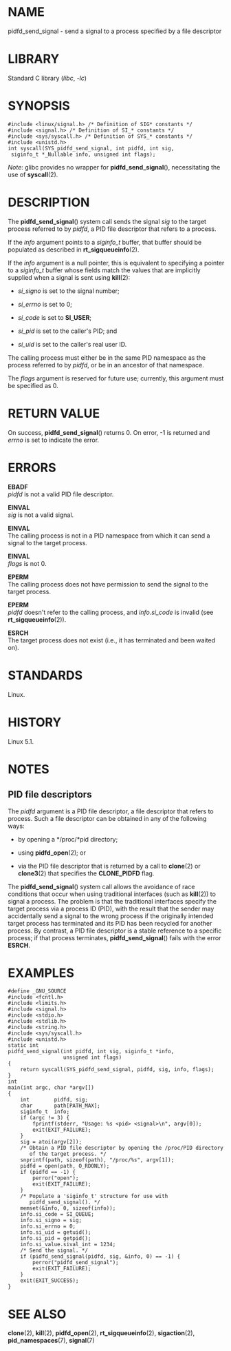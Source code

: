 # NAME

pidfd_send_signal - send a signal to a process specified by a file
descriptor

# LIBRARY

Standard C library (*libc*, *-lc*)

# SYNOPSIS

    #include <linux/signal.h> /* Definition of SIG* constants */
    #include <signal.h> /* Definition of SI_* constants */
    #include <sys/syscall.h> /* Definition of SYS_* constants */
    #include <unistd.h>
    int syscall(SYS_pidfd_send_signal, int pidfd, int sig,
     siginfo_t *_Nullable info, unsigned int flags);

*Note*: glibc provides no wrapper for **pidfd_send_signal**(),
necessitating the use of **syscall**(2).

# DESCRIPTION

The **pidfd_send_signal**() system call sends the signal *sig* to the
target process referred to by *pidfd*, a PID file descriptor that refers
to a process.

If the *info* argument points to a *siginfo_t* buffer, that buffer
should be populated as described in **rt_sigqueueinfo**(2).

If the *info* argument is a null pointer, this is equivalent to
specifying a pointer to a *siginfo_t* buffer whose fields match the
values that are implicitly supplied when a signal is sent using
**kill**(2):

- *si_signo* is set to the signal number;

- *si_errno* is set to 0;

- *si_code* is set to **SI_USER**;

- *si_pid* is set to the caller's PID; and

- *si_uid* is set to the caller's real user ID.

The calling process must either be in the same PID namespace as the
process referred to by *pidfd*, or be in an ancestor of that namespace.

The *flags* argument is reserved for future use; currently, this
argument must be specified as 0.

# RETURN VALUE

On success, **pidfd_send_signal**() returns 0. On error, -1 is returned
and *errno* is set to indicate the error.

# ERRORS

**EBADF**  
*pidfd* is not a valid PID file descriptor.

**EINVAL**  
*sig* is not a valid signal.

**EINVAL**  
The calling process is not in a PID namespace from which it can send a
signal to the target process.

**EINVAL**  
*flags* is not 0.

**EPERM**  
The calling process does not have permission to send the signal to the
target process.

**EPERM**  
*pidfd* doesn't refer to the calling process, and *info.si_code* is
invalid (see **rt_sigqueueinfo**(2)).

**ESRCH**  
The target process does not exist (i.e., it has terminated and been
waited on).

# STANDARDS

Linux.

# HISTORY

Linux 5.1.

# NOTES

## PID file descriptors

The *pidfd* argument is a PID file descriptor, a file descriptor that
refers to process. Such a file descriptor can be obtained in any of the
following ways:

- by opening a */proc/*pid directory;

- using **pidfd_open**(2); or

- via the PID file descriptor that is returned by a call to **clone**(2)
  or **clone3**(2) that specifies the **CLONE_PIDFD** flag.

The **pidfd_send_signal**() system call allows the avoidance of race
conditions that occur when using traditional interfaces (such as
**kill**(2)) to signal a process. The problem is that the traditional
interfaces specify the target process via a process ID (PID), with the
result that the sender may accidentally send a signal to the wrong
process if the originally intended target process has terminated and its
PID has been recycled for another process. By contrast, a PID file
descriptor is a stable reference to a specific process; if that process
terminates, **pidfd_send_signal**() fails with the error **ESRCH**.

# EXAMPLES

    #define _GNU_SOURCE
    #include <fcntl.h>
    #include <limits.h>
    #include <signal.h>
    #include <stdio.h>
    #include <stdlib.h>
    #include <string.h>
    #include <sys/syscall.h>
    #include <unistd.h>
    static int
    pidfd_send_signal(int pidfd, int sig, siginfo_t *info,
                      unsigned int flags)
    {
        return syscall(SYS_pidfd_send_signal, pidfd, sig, info, flags);
    }
    int
    main(int argc, char *argv[])
    {
        int        pidfd, sig;
        char       path[PATH_MAX];
        siginfo_t  info;
        if (argc != 3) {
            fprintf(stderr, "Usage: %s <pid> <signal>\n", argv[0]);
            exit(EXIT_FAILURE);
        }
        sig = atoi(argv[2]);
        /* Obtain a PID file descriptor by opening the /proc/PID directory
           of the target process. */
        snprintf(path, sizeof(path), "/proc/%s", argv[1]);
        pidfd = open(path, O_RDONLY);
        if (pidfd == -1) {
            perror("open");
            exit(EXIT_FAILURE);
        }
        /* Populate a 'siginfo_t' structure for use with
           pidfd_send_signal(). */
        memset(&info, 0, sizeof(info));
        info.si_code = SI_QUEUE;
        info.si_signo = sig;
        info.si_errno = 0;
        info.si_uid = getuid();
        info.si_pid = getpid();
        info.si_value.sival_int = 1234;
        /* Send the signal. */
        if (pidfd_send_signal(pidfd, sig, &info, 0) == -1) {
            perror("pidfd_send_signal");
            exit(EXIT_FAILURE);
        }
        exit(EXIT_SUCCESS);
    }

# SEE ALSO

**clone**(2), **kill**(2), **pidfd_open**(2), **rt_sigqueueinfo**(2),
**sigaction**(2), **pid_namespaces**(7), **signal**(7)
